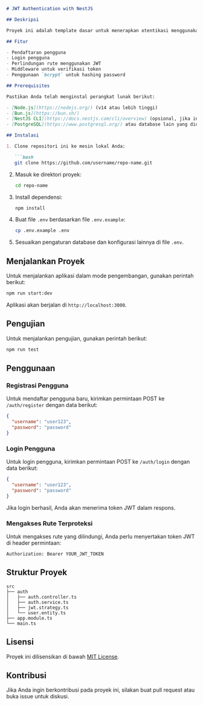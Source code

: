 

```markdown
# JWT Authentication with NestJS

## Deskripsi

Proyek ini adalah template dasar untuk menerapkan otentikasi menggunakan JSON Web Tokens (JWT) di aplikasi NestJS. Proyek ini mencakup fungsi dasar untuk pendaftaran pengguna, login, dan otentikasi dengan JWT.

## Fitur

- Pendaftaran pengguna
- Login pengguna
- Perlindungan rute menggunakan JWT
- Middleware untuk verifikasi token
- Penggunaan `bcrypt` untuk hashing password

## Prerequisites

Pastikan Anda telah menginstal perangkat lunak berikut:

- [Node.js](https://nodejs.org/) (v14 atau lebih tinggi)
- [Bun.js](https://bun.sh/)
- [NestJS CLI](https://docs.nestjs.com/cli/overview) (opsional, jika ingin membuat proyek baru)
- [PostgreSQL](https://www.postgresql.org/) atau database lain yang didukung (opsional)

## Instalasi

1. Clone repositori ini ke mesin lokal Anda:

   ```bash
   git clone https://github.com/username/repo-name.git
   ```

2. Masuk ke direktori proyek:

   ```bash
   cd repo-name
   ```

3. Install dependensi:

   ```bash
   npm install
   ```

4. Buat file `.env` berdasarkan file `.env.example`:

   ```bash
   cp .env.example .env
   ```

5. Sesuaikan pengaturan database dan konfigurasi lainnya di file `.env`.

## Menjalankan Proyek

Untuk menjalankan aplikasi dalam mode pengembangan, gunakan perintah berikut:

```bash
npm run start:dev
```

Aplikasi akan berjalan di `http://localhost:3000`.

## Pengujian

Untuk menjalankan pengujian, gunakan perintah berikut:

```bash
npm run test
```

## Penggunaan

### Registrasi Pengguna

Untuk mendaftar pengguna baru, kirimkan permintaan POST ke `/auth/register` dengan data berikut:

```json
{
  "username": "user123",
  "password": "password"
}
```

### Login Pengguna

Untuk login pengguna, kirimkan permintaan POST ke `/auth/login` dengan data berikut:

```json
{
  "username": "user123",
  "password": "password"
}
```

Jika login berhasil, Anda akan menerima token JWT dalam respons.

### Mengakses Rute Terproteksi

Untuk mengakses rute yang dilindungi, Anda perlu menyertakan token JWT di header permintaan:

```
Authorization: Bearer YOUR_JWT_TOKEN
```

## Struktur Proyek

```
src
├── auth
│   ├── auth.controller.ts
│   ├── auth.service.ts
│   ├── jwt.strategy.ts
│   └── user.entity.ts
├── app.module.ts
└── main.ts
```

## Lisensi

Proyek ini dilisensikan di bawah [MIT License](LICENSE).

## Kontribusi

Jika Anda ingin berkontribusi pada proyek ini, silakan buat pull request atau buka issue untuk diskusi.
```
